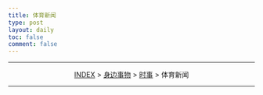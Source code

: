 ```yaml
---
title: 体育新闻
type: post
layout: daily
toc: false
comment: false
---
```


---
<span><center>[INDEX](/gknows/index) > [身边事物](/gknows/身边事物) > [时事](/gknows/时事) > 体育新闻</center></span>

---
